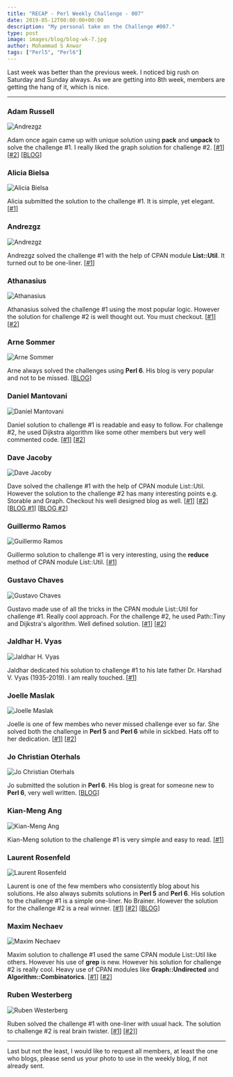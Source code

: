 ```yaml
---
title: "RECAP - Perl Weekly Challenge - 007"
date: 2019-05-12T00:00:00+00:00
description: "My personal take on the Challenge #007."
type: post
image: images/blog/blog-wk-7.jpg
author: Mohammad S Anwar
tags: ["Perl5", "Perl6"]
---
```

Last week was better than the previous week. I noticed big rush on Saturday and Sunday always. As we are getting into 8th week, members are getting the hang of it, which is nice.

***

### Adam Russell
![Andrezgz](/images/team/user.jpg)

Adam once again came up with unique solution using **pack** and **unpack** to solve the challenge #1. I really liked the graph solution for challenge #2. [[#1](https://github.com/manwar/perlweeklychallenge-club/blob/master/challenge-007/adam-russell/perl5/ch-1.pl)] [[#2](https://github.com/manwar/perlweeklychallenge-club/blob/master/challenge-007/adam-russell/perl5/ch-2.pl)] [[BLOG](https://adamcrussell.livejournal.com/2336.html)]

### Alicia Bielsa
![Alicia Bielsa](/images/team/alicia_bielsa.jpg)

Alicia submitted the solution to the challenge #1. It is simple, yet elegant. [[#1](https://github.com/manwar/perlweeklychallenge-club/blob/master/challenge-007/alicia-bielsa/perl5/ch-1.pl)]

### Andrezgz
![Andrezgz](/images/team/user.jpg)

Andrezgz solved the challenge #1 with the help of CPAN module **List::Util**. It turned out to be one-liner. [[#1](https://github.com/manwar/perlweeklychallenge-club/blob/master/challenge-007/andrezgz/perl5/ch-1.pl)]

### Athanasius
![Athanasius](/images/team/athanasius.jpg)

Athanasius solved the challenge #1 using the most popular logic. However the solution for challenge #2 is well thought out. You must checkout. [[#1](https://github.com/manwar/perlweeklychallenge-club/blob/master/challenge-007/athanasius/perl5/ch-1.pl)] [[#2](https://github.com/manwar/perlweeklychallenge-club/blob/master/challenge-007/athanasius/perl5/ch-2.pl)]

### Arne Sommer
![Arne Sommer](/images/team/arne-sommer.jpg)

Arne always solved the challenges using **Perl 6**. His blog is very popular and not to be missed. [[BLOG](https://perl6.eu/niven-ladder.html)]

### Daniel Mantovani
![Daniel Mantovani](/images/team/daniel_mantovani.jpg)

Daniel solution to challenge #1 is readable and easy to follow. For challenge #2, he used Dijkstra algorithm like some other members but very well commented code. [[#1](https://github.com/manwar/perlweeklychallenge-club/blob/master/challenge-007/daniel-mantovani/perl5/ch-1.pl)] [[#2](https://github.com/manwar/perlweeklychallenge-club/blob/master/challenge-007/daniel-mantovani/perl5/ch-2.pl)]

### Dave Jacoby
![Dave Jacoby](/images/team/dave_jacoby.jpg)

Dave solved the challenge #1 with the help of CPAN module List::Util. However the solution to the challenge #2 has many interesting points e.g. Storable and Graph. Checkout his well designed blog as well. [[#1](https://github.com/manwar/perlweeklychallenge-club/blob/master/challenge-007/dave-jacoby/perl5/ch-1.pl)] [[#2](https://github.com/manwar/perlweeklychallenge-club/blob/master/challenge-007/dave-jacoby/perl5/ch-2.pl)] [[BLOG #1](https://jacoby.github.io//2019/05/06/niven-numbers-in-perl-and-javascript.html)] [[BLOG #2](https://jacoby.github.io//2019/05/06/rethinking-my-ladder-puzzle-code.html)]

### Guillermo Ramos
![Guillermo Ramos](/images/team/user.jpg)

Guillermo solution to challenge #1 is very interesting, using the **reduce** method of CPAN module List::Util. [[#1](https://github.com/manwar/perlweeklychallenge-club/blob/master/challenge-007/guillermo-ramos/perl5/ch-1.pl)]

### Gustavo Chaves
![Gustavo Chaves](/images/team/user.jpg)

Gustavo made use of all the tricks in the CPAN module List::Util for challenge #1. Really cool approach. For the challenge #2, he used Path::Tiny and Dijkstra's algorithm. Well defined solution. [[#1](https://github.com/manwar/perlweeklychallenge-club/blob/master/challenge-007/gustavo-chaves/perl5/ch-1.pl)] [[#2](https://github.com/manwar/perlweeklychallenge-club/blob/master/challenge-007/gustavo-chaves/perl5/ch-2.pl)]

### Jaldhar H. Vyas
![Jaldhar H. Vyas](/images/team/jaldhar_vyas.jpg)

Jaldhar dedicated his solution to challenge #1 to his late father Dr. Harshad V. Vyas (1935-2019). I am really touched. [[#1](https://github.com/manwar/perlweeklychallenge-club/blob/master/challenge-007/jaldhar-h-vyas/perl5/ch-1.pl)]

### Joelle Maslak
![Joelle Maslak](/images/team/joelle_maslak.jpg)

Joelle is one of few membes who never missed challenge ever so far. She solved both the challenge in **Perl 5** and **Perl 6** while in sickbed. Hats off to her dedication. [[#1](https://github.com/manwar/perlweeklychallenge-club/blob/master/challenge-007/joelle-maslak/perl5/ch-1.pl)] [[#2](https://github.com/manwar/perlweeklychallenge-club/blob/master/challenge-007/joelle-maslak/perl5/ch-2.pl)]

### Jo Christian Oterhals
![Jo Christian Oterhals](/images/team/user.jpg)

Jo submitted the solution in **Perl 6**. His blog is great for someone new to **Perl 6**, very well written. [[BLOG](https://medium.com/@jcoterhals/perl-6-small-stuff-19-a-challenge-of-niven-numbers-and-word-ladders-ed33dcd2b45b)]

### Kian-Meng Ang
![Kian-Meng Ang](/images/team/user.jpg)

Kian-Meng solution to the challenge #1 is very simple and easy to read. [[#1](https://github.com/manwar/perlweeklychallenge-club/blob/master/challenge-007/kian-meng-ang/perl5/ch-1.pl)]

### Laurent Rosenfeld
![Laurent Rosenfeld](/images/team/laurent_rosenfeld.jpg)

Laurent is one of the few members who consistently blog about his solutions. He also always submits solutions in **Perl 5** and **Perl 6**. His solution to the challenge #1 is a simple one-liner. No Brainer. However the solution for the challenge #2 is a real winner. [[#1](https://github.com/manwar/perlweeklychallenge-club/blob/master/challenge-007/laurent-rosenfeld/perl5/ch-1.pl)] [[#2](https://github.com/manwar/perlweeklychallenge-club/blob/master/challenge-007/laurent-rosenfeld/perl5/ch-2.pl)] [[BLOG](http://blogs.perl.org/users/laurent_r/2019/05/perl-weekly-challenge-7-niven-numbers-and-word-ladders.html)]

### Maxim Nechaev
![Maxim Nechaev](/images/team/maxim-nechaev.jpg)

Maxim solution to challenge #1 used the same CPAN module List::Util like others. However his use of **grep** is new. However his solution for challenge #2 is really cool. Heavy use of CPAN modules like **Graph::Undirected** and **Algorithm::Combinatorics**. [[#1](https://github.com/manwar/perlweeklychallenge-club/blob/master/challenge-007/maxim-nechaev/perl5/ch-1.pl)] [[#2](https://github.com/manwar/perlweeklychallenge-club/blob/master/challenge-007/maxim-nechaev/perl5/ch-2.pl)]

### Ruben Westerberg
![Ruben Westerberg](/images/team/user.jpg)

Ruben solved the challenge #1 with one-liner with usual hack. The solution to challenge #2 is real brain twister. [[#1](https://github.com/manwar/perlweeklychallenge-club/blob/master/challenge-007/ruben-westerberg/perl5/ch-1.pl)] [[#2]](https://github.com/manwar/perlweeklychallenge-club/blob/master/challenge-007/ruben-westerberg/perl5/ch-2.pl)]

***

Last but not the least,  I would like to request all members, at least the one who blogs, please send us your photo to use in the weekly blog, if not already sent.
